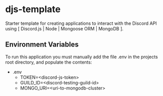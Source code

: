 # djs-template

Starter template for creating applications to interact with the Discord API using [ Discord.js | Node | Mongoose ORM | MongoDB ].

## Environment Variables

To run this application you must manually add the file .env in the projects root directory, and populate the contents:

-   .env
    -   TOKEN=\<discord-js-token>
    -   GUILD_ID=\<discord-testing-guild-id>
    -   MONGO_URI=\<uri-to-mongodb-cluster>
